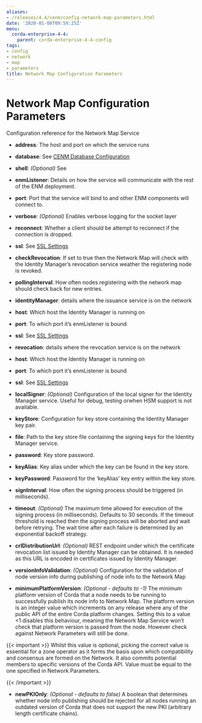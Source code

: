 ```yaml
---
aliases:
- /releases/4.4/cenm/config-network-map-parameters.html
date: '2020-01-08T09:59:25Z'
menu:
  corda-enterprise-4-4:
    parent: corda-enterprise-4-4-config
tags:
- config
- network
- map
- parameters
title: Network Map Configuration Parameters
---
```



# Network Map Configuration Parameters

Configuration reference for the Network Map Service


* **address**: 
The host and port on which the service runs


* **database**: 
See [CENM Database Configuration](config-database.md)


* **shell**: 
*(Optional)*  See [<no title>](config-shell.md)


* **enmListener**: 
Details on how the service will communicate with the rest of the ENM deployment.


* **port**: 
Port that the service will bind to and other ENM components will connect to.


* **verbose**: 
*(Optional)* Enables verbose logging for the socket layer


* **reconnect**: 
Whether a client should be attempt to reconnect if the connection is dropped.


* **ssl**: 
See [SSL Settings](config-ssl.md)




* **checkRevocation**: 
If set to true then the Network Map will check with the Identity Manager’s revocation
service weather the registering node is revoked.


* **pollingInterval**: 
How often nodes registering with the network map should check back for new entries.


* **identityManager**: 
details where the issuance service is on the network


* **host**: 
Which host  the Identity Manager is running on


* **port**: 
To which port it’s enmListener is bound


* **ssl**: 
See [SSL Settings](config-ssl.md)




* **revocation**: 
details where the revocation service is on the network


* **host**: 
Which host  the Identity Manager is running on


* **port**: 
To which port it’s enmListener is bound


* **ssl**: 
See [SSL Settings](config-ssl.md)




* **localSigner**: 
*(Optional)* Configuration of the local signer for the Identity Manager service. Useful for debug, testing orwhen HSM support is not available.
* **keyStore**: 
Configuration for key store containing the Identity Manager key pair.


* **file**: 
Path to the key store file containing the signing keys for the Identity Manager service.


* **password**: 
Key store password.




* **keyAlias**: 
Key alias under which the key can be found in the key store.


* **keyPassword**: 
Password for the ‘keyAlias’ key entry within the key store.


* **signInterval**: 
How often the signing process should be triggered (in milliseconds).


* **timeout**: 
*(Optional)* The maximum time allowed for execution of the signing process (in milliseconds). Defaults
to 30 seconds. If the timeout threshold is reached then the signing process will be aborted and wait
before retrying. The wait time after each failure is determined by an exponential backoff strategy.


* **crlDistributionUrl**: 
*(Optional)* REST endpoint under which the certificate revocation list issued by Identity Manager can be obtained.
It is needed as this URL is encoded in certificates issued by Identity Manager.




* **versionInfoValidation**: 
*(Optional)* Configuration for the validation of node version info during publishing of node info to the Network Map


* **minimumPlatformVersion**: 
*(Optional - defaults to -1)* The minimum platform version of Corda that a node needs
to be running to successfully publish its node info to Network Map. The platform
version is an integer value which increments on any release where any of the
public API of the entire Corda platform changes. Setting this to a value <1
disables this behaviour, meaning the Network Map Service won’t check that
platform version is passed from the node. However check against Network Parameters
will still be done.


{{< important >}}
Whilst this value is optional, picking the correct value is essential
for a zone operator as it forms the basis upon which compatibility and consensus
are formed on the Network. It also commits potential members to specific versions
of the Corda API. Value must be equal to the one specified in Network Parameters.


{{< /important >}}


* **newPKIOnly**: 
*(Optional - defaults to false)* A boolean that determines whether node info publishing should be rejected for all nodes running an outdated
version of Corda that does not support the new PKI (arbitrary length certificate chains).





